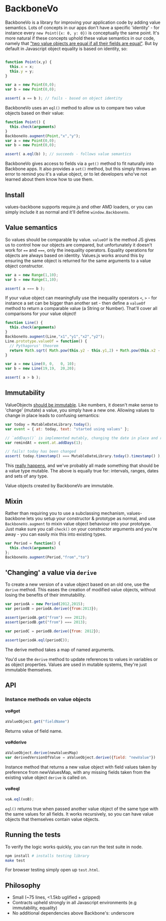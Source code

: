 # BackboneVo

BackboneVo is a library for improving your application code by adding value semantics. Lots of concepts in our apps don't have a specific 'identity' - for instance every `new Point({x: 0, y: 0})` is conceptually the same point. It's more natural if these concepts uphold these value semantics in our code, namely that ["two value objects are equal if all their fields are equal"](http://martinfowler.com/bliki/ValueObject.html). But by default in Javascript object equality is based on identity, so:

```javascript

function Point(x,y) {
  this.x = x;
  this.y = y;
}

var a = new Point(0,0);
var b = new Point(0,0);

assert( a == b ); // fails - based on object identity
```

BackboneVo uses an `eql()` method to allow us to compare two value objects based on their value:

```javascript
function Point() {
  this.check(arguments)
}
BackboneVo.augment(Point,"x","y");
var a = new Point(0,0);
var b = new Point(0,0);

assert( a.eql(b) ); // succeeds - follows value semantics
```

BackboneVo gives access to fields via a `get()` method to fit naturally into Backbone apps. It also provides a `set()` method, but this simply throws an error to remind you it's a value object, or to let developers who've not learned about them know how to use them.

## Install

values-backbone supports require.js and other AMD loaders, or you can simply include it as normal and it'll define `window.BackboneVo`.

## Value semantics

So values should be comparable by value. `valueOf` is the method JS gives us to control how our objects are compared, but unfortunately it doesn't work for `==` and `===`, only the inequality operators. Equality operations for objects are always based on identity. Values.js works around this by ensuring the same object is returned for the same arguments to a value object constructor.

```javascript
var a = new Range(1,10);
var b = new Range(1,10);

assert( a === b );
```

If your value object can meaningfully use the inequality operators `<`, `>` - for instance a set can be bigger than another set - then define a `valueOf` method to return a comparable value (a String or Number). That'll cover all comparisons for your value object!


```javascript
function Line() {
  this.check(arguments)
}
BackboneVo.augment(Line,"x1","y1","x2","y2");
Line.prototype.valueOf = function() {
  // Pythagorus' theorem
  return Math.sqrt( Math.pow(this.y2 - this.y1,2) + Math.pow(this.x2 - this.x1,2) );
}

var a = new Line(0, 0,   0, 10);
var b = new Line(19,19,  20,20);

assert( a > b );
```

## Immutability

ValueObjects [should be immutable](http://c2.com/cgi/wiki?ValueObjectsShouldBeImmutable). Like numbers, it doesn't make sense to 'change' (mutate) a value, you simply have a new one. Allowing values to change in place leads to confusing semantics:

```javascript
var today = MutableDateLibrary.today();
var event = { at: today, text: "started using values" };

// `addDays()` is implemented mutably, changing the date in place and returning it
var remindAt = event.at.addDays(1);

// fails! today has been changed
assert( today.timestamp() === MutableDateLibrary.today().timestamp() );
```

This [really happens](http://arshaw.com/xdate/#Adding), and we've probably all made something that should be a value type mutable. The above is equally true for: intervals, ranges, dates and sets of any type.

Value objects created by BackboneVo are immutable.

## Mixin

Rather than requiring you to use a subclassing mechanism, values-backbone lets you setup your constructor & prototype as normal, and use `BackboneVo.augment` to mixin value object behaviour into your prototype. Just make sure you call `check()` on your constructor arguments and you're away - you can easily mix this into existing types.

```javascript
var Period = function() {
  this.check(arguments)
};
BackboneVo.augment(Period,"from","to")
```

## 'Changing' a value via `derive`

<a id="derive"></a>

To create a new version of a value object based on an old one, use the `derive` method. This eases the creation of modified value objects, without losing the benefits of their immutability.

```javascript
var periodA = new Period(2012,2015);
var periodB = periodA.derive({from:2013});

assert(periodA.get("from") === 2012);
assert(periodB.get("from") === 2013);

var periodC = periodB.derive({from: 2012});

assert(periodA.eql(periodC));
```

The derive method takes a map of named arguments.

You'd use the `derive` method to update references to values in variables or as object properties. Values are used in mutable systems, they're just immutable themselves.

## API

### Instance methods on value objects

#### vo#get

```javascript
aValueObject.get("fieldName")
```

Returns value of field name.

#### vo#derive

```javascript
aValueObject.derive(newValuesMap)
var derivedVersionOfValue = aValueObject.derive({field: "newValue"})
```

Instance method that returns a new value object with field values taken by preference from newValuesMap, with any missing fields taken from the existing value object `derive` is called on.

#### vo#eql

```javascript
voA.eql(voB);
```

`eql()` returns true when passed another value object of the same type with the same values for all fields. It works recursively, so you can have value objects that themselves contain value objects.

## Running the tests

To verify the logic works quickly, you can run the test suite in node.

```bash
npm install # installs testing library
make test
```

For browser testing simply open up `test.html`.

## Philosophy

- Small (~75 lines, <1.5kb uglified + gzipped)
- Contracts upheld strongly in all Javascript environments (e.g immutability, equality)
- No additional dependencies above Backbone's: underscore
